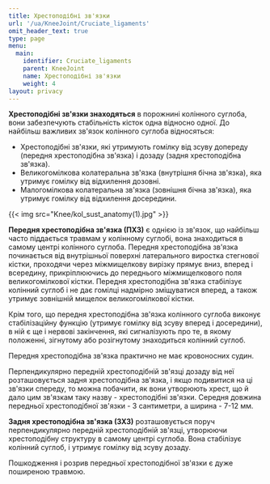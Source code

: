 ```yaml
---
title: Хрестоподібні зв'язки
url: '/ua/KneeJoint/Cruciate_ligaments'
omit_header_text: true
type: page
menu:
  main:
    identifier: Cruciate_ligaments
    parent: KneeJoint
    name: Хрестоподібні зв'язки
    weight: 4
layout: privacy
---
```


**Хрестоподібні зв'язки знаходяться** в порожнині колінного суглоба, вони забезпечують стабільність кісток одна відносно одної. До найбільш важливих зв'язок колінного суглоба відносяться:
- Хрестоподібні зв'язки, які утримують гомілку від зсуву допереду (передня хрестоподібна зв'язка) і дозаду (задня хрестоподібна зв'язка).
- Великогомілкова колатеральна зв'язка (внутрішня бічна зв'язка), яка утримує гомілку від відхилення дозовні.
- Малогомілкова колатеральна зв'язка (зовнішня бічна зв'язка), яка утримує гомілку від відхилення досередини.

{{< img src="Knee/kol_sust_anatomy(1).jpg" >}}

**Передня хрестоподібна зв'язка (ПХЗ)** є однією із зв'язок, що найбільш часто піддається травмам у колінному суглобі, вона знаходиться в самому центрі колінного суглоба. Передня хрестоподібна зв'язка починається від внутрішньої поверхні латерального виростка стегнової кістки, проходячи через міжмищелкову вирізку прямує вниз, вперед і всередину, прикріплюючись до переднього міжмищелкового поля великогомілкової кістки. Передня хрестоподібна зв'язка стабілізує колінний суглоб і не дає гомілці надмірно зміщуватися вперед, а також утримує зовнішній мищелок великогомілкової кістки.

Крім того, що передня хрестоподібна зв'язка колінного суглоба виконує стабілізаційну функцію (утримує гомілку від зсуву вперед і досередини), в ній є ще і нервові закінчення, які сигналізують про те, в якому положенні, зігнутому або розігнутому знаходиться колінний суглоб.

Передня хрестоподібна зв'язка практично не має кровоносних судин.

Перпендикулярно передній хрестоподібній зв'язці дозаду від неї розташовується задня хрестоподібна зв'язка, і якщо подивитися на ці зв'язки спереду, то можна побачити, як вони утворюють хрест, що й дало цим зв'язкам таку назву - хрестоподібні зв'язки. Середня довжина передньої хрестоподібної зв'язки - 3 сантиметри, а ширина - 7-12 мм.

**Задня хрестоподібна зв'язка (ЗХЗ)** розташовується поруч перпендикулярно передній хрестоподібній зв'язці, утворюючи хрестоподібну структуру в самому центрі суглоба. Вона стабілізує колінний суглоб, і утримує гомілку від зсуву дозаду.

Пошкодження і розрив передньої хрестоподібної зв'язки є дуже поширеною травмою.
